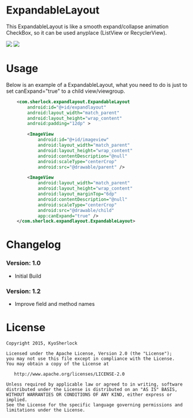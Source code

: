 # ExpandableLayout 

This ExpandableLayout is like a smooth expand/collapse animation CheckBox, so it can be used anyplace (ListView or RecyclerView).

![](https://github.com/KyoSherlock/ExpandableLayout/raw/master/screenshots/1.png) ![](https://github.com/KyoSherlock/ExpandableLayout/raw/master/screenshots/3.png)

# Usage

Below is an example of a ExpandableLayout, what you need to do is just to set canExpand="true" to a child view/viewgroup.

```xml
    <com.sherlock.expandlayout.ExpandableLayout
        android:id="@+id/expandlayout"
        android:layout_width="match_parent"
        android:layout_height="wrap_content"
        android:padding="12dp" >

        <ImageView
            android:id="@+id/imageview"
            android:layout_width="match_parent"
            android:layout_height="wrap_content"
            android:contentDescription="@null"
            android:scaleType="centerCrop"
            android:src="@drawable/parent" />

        <ImageView
            android:layout_width="match_parent"
            android:layout_height="wrap_content"
            android:layout_marginTop="6dp"
            android:contentDescription="@null"
            android:scaleType="centerCrop"
            android:src="@drawable/child"
            app:canExpand="true" />
    </com.sherlock.expandlayout.ExpandableLayout>
```

# Changelog

### Version: 1.0
  * Initial Build
  
### Version: 1.2
  * Improve field and method names
  
# License

    Copyright 2015, KyoSherlock
    
    Licensed under the Apache License, Version 2.0 (the "License");
    you may not use this file except in compliance with the License.
    You may obtain a copy of the License at
    
       http://www.apache.org/licenses/LICENSE-2.0
    
    Unless required by applicable law or agreed to in writing, software
    distributed under the License is distributed on an "AS IS" BASIS,
    WITHOUT WARRANTIES OR CONDITIONS OF ANY KIND, either express or implied.
    See the License for the specific language governing permissions and
    limitations under the License.
